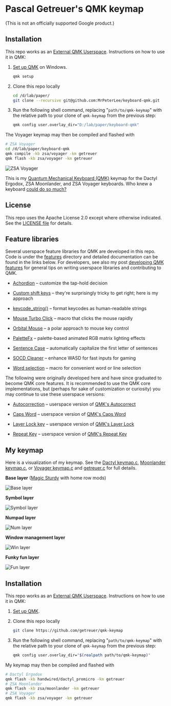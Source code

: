 # Pascal Getreuer's QMK keymap

(This is not an officially supported Google product.)

## Installation

This repo works as an [External QMK Userspace](https://docs.qmk.fm/newbs_external_userspace). Instructions on how to use it in QMK:

1. [Set up QMK](https://msys.qmk.fm/) on Windows.

   ```sh
   qmk setup
   ```
   
3. Clone this repo locally

   ```sh
   cd /d/lab/paper/
   git clone --recursive git@github.com:MrPeterLee/keyboard-qmk.git
   ```

4. Run the following shell command, replacing "`path/to/qmk-keymap`" with the
   relative path to your clone of `qmk-keymap` from the previous step:

   ```sh
   qmk config user.overlay_dir="D:/lab/paper/keyboard-qmk"
   ```

The Voyager keymap may then be compiled and flashed with

```sh
# ZSA Voyager
cd /d/lab/paper/keyboard-qmk
qmk compile -kb zsa/voyager -km getreuer
qmk flash -kb zsa/voyager -km getreuer
```

![ZSA Voyager](doc/voyager.jpg)

This is my [Quantum Mechanical Keyboard (QMK)](https://docs.qmk.fm) keymap for
the Dactyl Ergodox, ZSA Moonlander, and ZSA Voyager keyboards. Who knew a
keyboard [could do so
much?](https://getreuer.info/posts/keyboards/tour/index.html)

## License

This repo uses the Apache License 2.0 except where otherwise indicated. See the
[LICENSE file](LICENSE.txt) for details.

## Feature libraries

Several userspace feature libraries for QMK are developed in this repo. Code is
under the [features](features/) directory and detailed documentation can be
found in the links below. For developers, see also my post [developing QMK
features](https://getreuer.info/posts/keyboards/developing-qmk-features/index.html)
for general tips on writing userspace libraries and contributing to QMK.

- [Achordion](https://getreuer.info/posts/keyboards/achordion/index.html)
  &ndash; customize the tap-hold decision

- [Custom shift
  keys](https://getreuer.info/posts/keyboards/custom-shift-keys/index.html)
  &ndash; they're surprisingly tricky to get right; here is my approach

- [keycode_string()](https://getreuer.info/posts/keyboards/keycode-string/index.html)
  &ndash; format keycodes as human-readable strings

- [Mouse Turbo
  Click](https://getreuer.info/posts/keyboards/mouse-turbo-click/index.html)
  &ndash; macro that clicks the mouse rapidly

- [Orbital
  Mouse](https://getreuer.info/posts/keyboards/orbital-mouse/index.html) &ndash;
  a polar approach to mouse key control

- [PaletteFx](https://getreuer.info/posts/keyboards/palettefx/index.html) &ndash;
  palette-based animated RGB matrix lighting effects

- [Sentence Case](https://getreuer.info/posts/keyboards/sentence-case/index.html)
  &ndash; automatically capitalize the first letter of sentences

- [SOCD Cleaner](https://getreuer.info/posts/keyboards/socd-cleaner/index.html)
  &ndash; enhance WASD for fast inputs for gaming

- [Word selection](https://getreuer.info/posts/keyboards/select-word/index.html)
  &ndash; macro for convenient word or line selection

The following were originally developed here and have since graduated to become
QMK core features. It is recommended to use the QMK core implementations, but
(perhaps for sake of customization or curiosity) you may continue to use these
userspace versions:

- [Autocorrection](https://getreuer.info/posts/keyboards/autocorrection/index.html)
  &ndash; userspace version of [QMK's
  Autocorrect](https://docs.qmk.fm/features/autocorrect)

- [Caps Word](https://getreuer.info/posts/keyboards/caps-word/index.html)
  &ndash; userspace version of [QMK's Caps
  Word](https://docs.qmk.fm/features/caps_word)

- [Layer Lock key](https://getreuer.info/posts/keyboards/layer-lock/index.html)
  &ndash; userspace version of [QMK's Layer
  Lock](https://docs.qmk.fm/features/layer_lock)

- [Repeat Key](https://getreuer.info/posts/keyboards/repeat-key/index.html)
  &ndash; userspace version of [QMK's Repeat
  Key](https://docs.qmk.fm/features/repeat_key)

## My keymap

Here is a visualization of my keymap. See the [Dactyl
keymap.c](keyboards/handwired/dactyl_promicro/keymaps/getreuer/keymap.c),
[Moonlander keymap.c](keyboards/zsa/moonlander/keymaps/getreuer/keymap.c), or
[Voyager keymap.c](keyboards/zsa/voyager/keymaps/getreuer/keymap.c) and
[getreuer.c](getreuer.c) for full details.

**Base layer** ([Magic
Sturdy](https://getreuer.info/posts/keyboards/alt-layouts/index.html#magic-sturdy) with home row mods)

![Base layer](doc/layout-0-base.png)

**Symbol layer**

![Symbol layer](doc/layout-1-symbol.png)

**Numpad layer**

![Num layer](doc/layout-2-num.png)

**Window management layer**

![Win layer](doc/layout-3-win.png)

**Funky fun layer**

![Fun layer](doc/layout-4-fun.png)

## Installation

This repo works as an [External QMK
Userspace](https://docs.qmk.fm/newbs_external_userspace). Instructions on how
to use it in QMK:

1. [Set up QMK](https://docs.qmk.fm/newbs).

2. Clone this repo locally

   ```sh
   git clone https://github.com/getreuer/qmk-keymap
   ```

3. Run the following shell command, replacing "`path/to/qmk-keymap`" with the
   relative path to your clone of `qmk-keymap` from the previous step:

   ```sh
   qmk config user.overlay_dir="$(realpath path/to/qmk-keymap)"
   ```

My keymap may then be compiled and flashed with

```sh
# Dactyl Ergodox
qmk flash -kb handwired/dactyl_promicro -km getreuer
# ZSA Moonlander
qmk flash -kb zsa/moonlander -km getreuer
# ZSA Voyager
qmk flash -kb zsa/voyager -km getreuer
```
